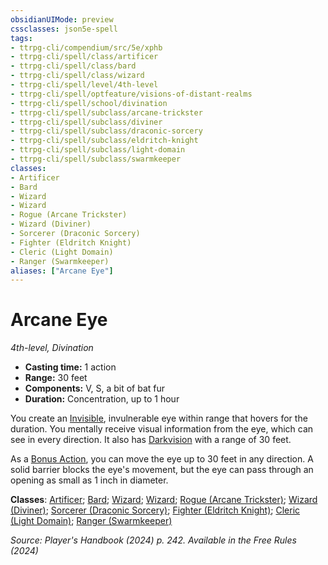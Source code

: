 ```yaml
---
obsidianUIMode: preview
cssclasses: json5e-spell
tags:
- ttrpg-cli/compendium/src/5e/xphb
- ttrpg-cli/spell/class/artificer
- ttrpg-cli/spell/class/bard
- ttrpg-cli/spell/class/wizard
- ttrpg-cli/spell/level/4th-level
- ttrpg-cli/spell/optfeature/visions-of-distant-realms
- ttrpg-cli/spell/school/divination
- ttrpg-cli/spell/subclass/arcane-trickster
- ttrpg-cli/spell/subclass/diviner
- ttrpg-cli/spell/subclass/draconic-sorcery
- ttrpg-cli/spell/subclass/eldritch-knight
- ttrpg-cli/spell/subclass/light-domain
- ttrpg-cli/spell/subclass/swarmkeeper
classes:
- Artificer
- Bard
- Wizard
- Wizard
- Rogue (Arcane Trickster)
- Wizard (Diviner)
- Sorcerer (Draconic Sorcery)
- Fighter (Eldritch Knight)
- Cleric (Light Domain)
- Ranger (Swarmkeeper)
aliases: ["Arcane Eye"]
---
```

# Arcane Eye
*4th-level, Divination*  

- **Casting time:** 1 action
- **Range:** 30 feet
- **Components:** V, S, a bit of bat fur
- **Duration:** Concentration, up to 1 hour

You create an [Invisible](3-Compendium/rules/conditions.md#Invisible), invulnerable eye within range that hovers for the duration. You mentally receive visual information from the eye, which can see in every direction. It also has [Darkvision](3-Compendium/rules/senses.md#Darkvision) with a range of 30 feet.

As a [Bonus Action](3-Compendium/rules/variant-rules/bonus-action-xphb.md), you can move the eye up to 30 feet in any direction. A solid barrier blocks the eye's movement, but the eye can pass through an opening as small as 1 inch in diameter.

**Classes**: [Artificer](list-spells-classes-artificer); [Bard](list-spells-classes-bard); [Wizard](list-spells-classes-wizard); [Wizard](list-spells-classes-wizard); [Rogue (Arcane Trickster)](list-spells-classes-rogue-xphb-arcane-trickster-xphb); [Wizard (Diviner)](list-spells-classes-wizard-xphb-diviner-xphb); [Sorcerer (Draconic Sorcery)](list-spells-classes-sorcerer-xphb-draconic-sorcery-xphb); [Fighter (Eldritch Knight)](list-spells-classes-fighter-xphb-eldritch-knight-xphb); [Cleric (Light Domain)](list-spells-classes-cleric-xphb-light-domain-xphb); [Ranger (Swarmkeeper)](list-spells-classes-ranger-xphb-swarmkeeper-tce)

*Source: Player's Handbook (2024) p. 242. Available in the Free Rules (2024)*
